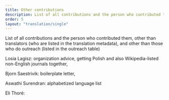 ```yaml
---
title: Other contributions
description: List of all contributions and the person who contributed them
order: 5
layout: "translation/single"
---
```


List of all contributions and the person who contributed them, other than translators (who are listed in the translation metadata), and other than those who do outreach (listed in the outreach table)

Losia Lagisz: organization advice, getting Polish and also Wikipedia-listed non-English journals together,

Bjorn Saestrivik: boilerplate letter, 

Aswathi Surendran: alphabetized language list

Eli Thoré:
